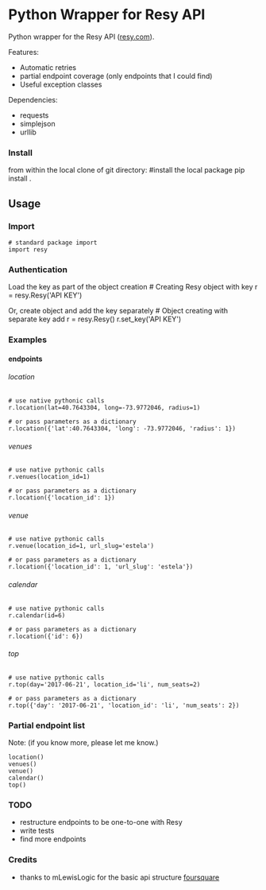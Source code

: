 # Python Wrapper for Resy API

Python wrapper for the Resy API ([resy.com](https://resy.com/)).

Features:
* Automatic retries
* partial endpoint coverage (only endpoints that I could find)
* Useful exception classes

Dependencies:

* requests
* simplejson
* urllib


### Install
from within the local clone of git directory:
    #install the local package
    pip install .

## Usage



### Import

    # standard package import
    import resy

### Authentication

Load the key as part of the object creation
    # Creating Resy object with key
    r = resy.Resy('API KEY')

Or, create object and add the key separately
    # Object creating with separate key add
    r = resy.Resy()
    r.set_key('API KEY')


### Examples

#### endpoints

###### location
    # use native pythonic calls
    r.location(lat=40.7643304, long=-73.9772046, radius=1)

    # or pass parameters as a dictionary
    r.location({'lat':40.7643304, 'long': -73.9772046, 'radius': 1})

###### venues
    # use native pythonic calls
    r.venues(location_id=1)

    # or pass parameters as a dictionary
    r.location({'location_id': 1})

###### venue
    # use native pythonic calls
    r.venue(location_id=1, url_slug='estela')

    # or pass parameters as a dictionary
    r.location({'location_id': 1, 'url_slug': 'estela'})

###### calendar
    # use native pythonic calls
    r.calendar(id=6)

    # or pass parameters as a dictionary
    r.location({'id': 6})

###### top
    # use native pythonic calls
    r.top(day='2017-06-21', location_id='li', num_seats=2)

    # or pass parameters as a dictionary
    r.top({'day': '2017-06-21', 'location_id': 'li', 'num_seats': 2})

### Partial endpoint list
Note: (if you know more, please let me know.)

    location()
    venues()
    venue()
    calendar()
    top()

### TODO
* restructure endpoints to be one-to-one with Resy
* write tests
* find more endpoints

### Credits
* thanks to mLewisLogic for the basic api structure [foursquare](https://github.com/mLewisLogic/foursquare)
